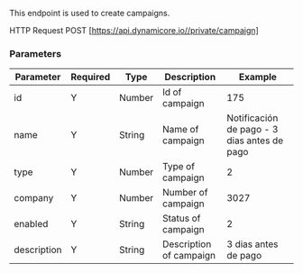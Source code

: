 This endpoint is used to create campaigns.

HTTP Request
POST [https://api.dynamicore.io//private/campaign]

### Parameters

| Parameter | Required | Type | Description | Example |
| --------- | --------- | --------- | --------- |--------- |
| id | Y | Number | Id of campaign | 175 |
| name | Y | String | Name of campaign | Notificación de pago - 3 dias antes de pago |
| type | Y | Number | Type of campaign | 2 |
| company | Y | Number | Number of campaign | 3027 |
| enabled | Y | String | Status of campaign | 2 |
| description| Y | String | Description of campaign | 3 dias antes de pago |